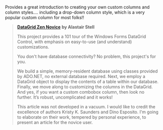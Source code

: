 Provides a great introduction to creating your own custom columns and column styles.... including a drop-down column style, which is a very popular custom column for most folks!!

> [**DataGrid Zen Novice**](http://www.codeproject.com/cs/miscctrl/DataGridZen.asp) **by Alastair Stell**
>
> This project provides a 101 tour of the Windows Forms DataGrid Control, with emphasis on easy-to-use (and understand) customizations.
>
> You don't have database connectivity? No problem, this project's for you.
>
> We build a simple, memory-resident database using classes provided by ADO.NET, no external database required. Next, we employ a DataGrid object to display the contents of a table within our database. Finally, we move along to customizing the columns in the DataGrid. And yes, if you want a custom combobox column, then look no further. It’s robust, uncomplicated and it works!
>
> This article was not developed in a vacuum. I would like to credit the excellence of authors Kristy K. Saunders and Dino Esposito. I'm going to elaborate on their work, tempered by personal experience, to present an article for the novice user.